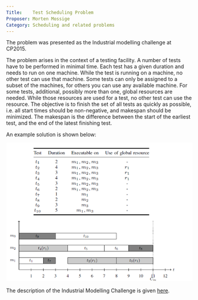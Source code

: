 ```yaml
---
Title:    Test Scheduling Problem
Proposer: Morten Mossige
Category: Scheduling and related problems
---
```

The problem was presented as the Industrial modelling challenge at CP2015.

The problem arises in the context of a testing facility. A number of tests have to be performed in minimal time. Each test has a given duration and needs to run on one machine. While the test is running on a machine, no other test can use that machine. Some tests can only be assigned to a subset of the machines, for others you can use any available machine.  For some tests, additional, possibly more than one, global resources are needed. While those resources are used for a test, no other test can use the resource. The objective is to finish the set of all tests as quickly as possible, i.e. all start times should be non-negative, and makespan should be minimized. The makespan is the difference between the start of the earliest test, and the end of the latest finishing test.

An example solution is shown below:

![example problem data and solution](assets/schedule.png)

The description of the Industrial Modelling Challenge is given [here](assets/description.pdf).

